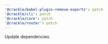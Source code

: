 ```yaml
---
'@crackle/babel-plugin-remove-exports': patch
'@crackle/cli': patch
'@crackle/core': patch
'@crackle/router': patch
---
```


Update dependencies
